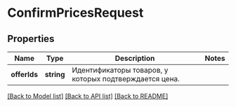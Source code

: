 # ConfirmPricesRequest

## Properties
Name | Type | Description | Notes
------------ | ------------- | ------------- | -------------
**offerIds** | **string** | Идентификаторы товаров, у которых подтверждается цена. | 

[[Back to Model list]](../README.md#documentation-for-models) [[Back to API list]](../README.md#documentation-for-api-endpoints) [[Back to README]](../README.md)


